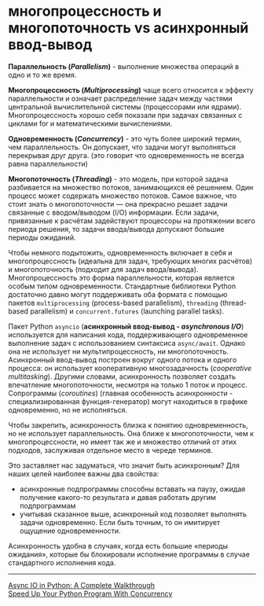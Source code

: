 # многопроцессность и многопоточность vs асинхронный ввод-вывод

**Параллельность (*Parallelism*)** - выполнение множества операций в одно и то же время.

**Многопроцессность (*Multiprocessing*)** чаще всего относится к эффекту параллельности и означает распределение задач между частями центральной вычислительной системы (процессорами или ядрами). Многопроцессность хорошо себя показали при задачах связанных с циклами for и математическими вычислениями.

**Одновременность (*Concurrency*)** - это чуть более широкий термин, чем параллельность. Он допускает, что задачи могут выполняться перекрывая друг друга. (это говорит что одновременность не всегда равна параллельности)

**Многопоточность (*Threading*)** - это модель, при которой задача разбивается на множество потоков, занимающихся её решением. Один процесс может содержать множество потоков. Самое важное, что стоит знать о многопоточности — она прекрасно решает задачи связанные с вводом/выводом (I/O) информации. Если задачи, привязанные к расчётам задействуют процессоры на протяжении всего периода решения, то задачи ввода/вывода допускают большие периоды ожиданий.

Чтобы немного подытожить, одновременность включает в себя и многопроцессность (идеальна для задач, требующих многих расчётов) и многопоточность (подходит для задач ввода/вывода). Многопроцессность это форма параллельности, которая является особым типом одновременности. Стандартные библиотеки Python достаточно давно могут поддерживать оба формата с помощью пакетов `multiprocessing` (process-based parallelism), `threading` (thread-based parallelism) и `concurrent.futures` (launching parallel tasks).

Пакет Python `asyncio` (**асинхронный ввод-вывод - *asynchronous I/O***) используется для написания кода, поддерживающего одновременное выполнение задач с использованием синтаксиса `async/await`. Однако она не использует ни мультипроцессность, ни многопоточность. Асинхронный ввод-вывод построен вокруг одного потока и одного процесса: он использует кооперативную многозадачность (*cooperative multitasking*). Другими словами, асинхронность позволяет создать впечатление многопоточности, несмотря на только 1 поток и процесс. Сопрограммы (*coroutines*) (главная особенность асинхронности - специализированная функция-генератор) могут находиться в графике одновременно, но не исполняться.

Чтобы закрепить, асинхронность близка к понятию одновременность, но не использует параллельность. Она ближе к многопоточности, чем к многопроцессности, но имеет так же и множество отличий от этих подходов, заслуживая отдельное место в череде терминов.

Это заставляет нас задуматься, что значит быть асинхронным? Для наших целей наиболее важны два свойства:
- асинхронные подпрограммы способны вставать на паузу, ожидая получение какого-то результата и давая работать другим подпрограммам
- учитывая сказанное выше, асинхронный код позволяет выполнять задачи одновременно. Если быть точным, то он имитирует ощущение одновременности.

Асинхронность удобна в случаях, когда есть большие «периоды ожидания», которые бы блокировали исполнение программы в случае стандартного исполнения кода.

---
[Async IO in Python: A Complete Walkthrough](https://realpython.com/async-io-python/)  
[Speed Up Your Python Program With Concurrency](https://realpython.com/python-concurrency/)  
